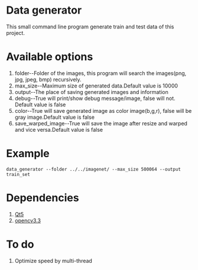 # Data generator

This small command line program generate train and test data of this project.

# Available options

1. folder--Folder of the images, this program will search the images(png, jpg, jpeg, bmp) recursively.
2. max_size--Maximum size of generated data.Default value is 10000
3. output--The place of saving generated images and information
4. debug--True will print/show debug message/image, false will not. Default value is false
5. color--True will save generated image as color image(b,g,r), false will be gray image.Default value is false
6. save_warped_image--True will save the image after resize and warped and vice versa.Default value is false

# Example

```
data_generator --folder ../../imagenet/ --max_size 500064 --output train_set
```

# Dependencies

1. [Qt5](https://www.qt.io/)
2. [opencv3.3](https://opencv.org/)

# To do

1. Optimize speed by multi-thread